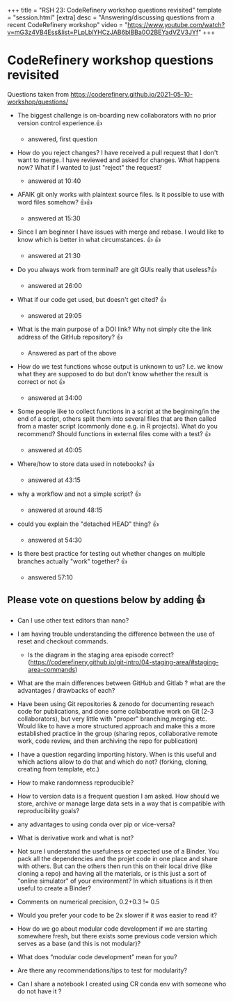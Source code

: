 +++
title = "RSH 23: CodeRefinery workshop questions revisited"
template = "session.html"
[extra]
desc = "Answering/discussing questions from a recent CodeRefinery workshop"
video = "https://www.youtube.com/watch?v=mG3z4VB4Ess&list=PLpLblYHCzJAB6blBBa0O2BEYadVZV3JYf"
+++

# CodeRefinery workshop questions revisited

Questions taken from https://coderefinery.github.io/2021-05-10-workshop/questions/


- The biggest challenge is on-boarding new collaborators with no prior version control experience.:+1:
  - answered, first question

- How do you reject changes? I have received a pull request that I don't want to merge. I have reviewed and asked for changes. What happens now? What if I wanted to just "reject" the request?
  - answered at 10:40

- AFAIK git only works with plaintext source files. Is it possible to use with word files somehow? :+1::+1:
   - answered at 15:30

- Since I am beginner I have issues with merge and rebase. I would like to know which is better in what circumstances. :+1: :+1:
   - answered at 21:30

- Do you always work from terminal? are git GUIs really that useless?:+1:
  - answered at 26:00

- What if our code get used, but doesn't get cited? :+1:
  - answered at 29:05

- What is the main purpose of a DOI link? Why not simply cite the link address of the GitHub repository? :+1:
  - Answered as part of the above

- How do we test functions whose output is unknown to us? I.e. we know what they are supposed to do but don't know whether the result is correct or not :+1:
  - answered at 34:00

- Some people like to collect functions in a script at the beginning/in the end of a script, others split them into several files that are then called from a master script (commonly done e.g. in R projects). What do you recommend? Should functions in external files come with a test? :+1:
  - answered at 40:05

- Where/how to store data used in notebooks? :+1: 
  - answered at 43:15

- why a workflow and not a simple script? :+1:
  - answered at around 48:15

- could you explain the "detached HEAD" thing? :+1:
  - answered at 54:30

- Is there best practice for testing out whether changes on multiple branches actually "work" together? :+1:
  - answered 57:10


## Please vote on questions below by adding :+1:

- Can I use other text editors than nano?

- I am having trouble understanding the difference between the use of reset and checkout commands.
  - Is the diagram in the staging area episode correct? (https://coderefinery.github.io/git-intro/04-staging-area/#staging-area-commands)

- What are the main differences between GitHub and Gitlab ? what are the advantages / drawbacks of each?


- Have been using Git repositories & zenodo for documenting reseach code for publications, and done some collaborative work on Git (2-3 collaborators), but very little with "proper" branching,merging etc. Would like to have a more structured approach and make this a more established practice in the group (sharing repos, collaborative remote work, code review, and then archiving the repo for publication)

- I have a question regarding importing history. When is this useful and which actions allow to do that and which do not? (forking, cloning, creating from template, etc.)

- How to make randomness reproducible?

- How to version data is a frequent question I am asked. How should we store, archive or manage large data sets in a way that is compatible with reproducibility goals?

- any advantages to using conda over pip or vice-versa?

- What is derivative work and what is not? 

- Not sure I understand the usefulness or expected use of a Binder. You pack all the dependencies and the projet code in one place and share with others. But can the others then run this on their local drive (like cloning a repo) and having all the materials, or is this just a sort of "online simulator" of your environment? In which situations is it then useful to create a Binder?

- Comments on numerical precision, 0.2+0.3 != 0.5

- Would you prefer your code to be 2x slower if it was easier to read it?

- How do we go about modular code development if we are starting somewhere fresh, but there exists some previous code version which serves as a base (and this is not modular)?

- What does “modular code development” mean for you?

- Are there any recommendations/tips to test for modularity?

- Can I share a notebook I created using CR conda env with someone who do not have it ?
